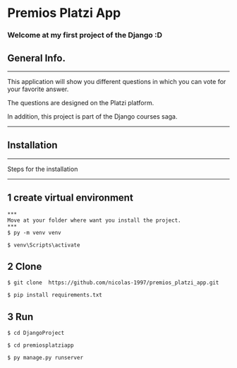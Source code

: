 # Premios Platzi App
### Welcome at my first project of the Django :D

## General Info. 

***
This application will show you different questions in which you can vote for your favorite answer.

The questions are designed on the Platzi platform.

In addition, this project is part of the Django courses saga.
***

## Installation

***
Steps for the installation
***
## 1 create virtual environment

```
*** 
Move at your folder where want you install the project.
***
$ py -m venv venv

$ venv\Scripts\activate

```
## 2 Clone

```
$ git clone  https://github.com/nicolas-1997/premios_platzi_app.git

$ pip install requirements.txt

```
## 3 Run

```
$ cd DjangoProject

$ cd premiosplatziapp

$ py manage.py runserver
```
